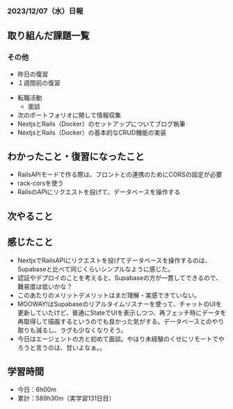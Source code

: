 ### 2023/12/07（水）日報
## 取り組んだ課題一覧

<!-- ### 11_Ruby_on_Rails
  - 001.2_railsでECサイトを作る
    - RailsでECサイトを作る 
      - プロモーションコード機能　確認待ち -> LGTM! -->
<!-- ### 13_Javascript
  - JavaScript Primer - 迷わないための入門書 #jsprimer
    - 第27章 ~ 第32章　完了 -->
<!-- ### 14_React
  - [【Next.js13】最新バージョンのNext.js13をマイクロブログ構築しながら基礎と本質を学ぶ講座 Udemy](https://www.udemy.com/course/nextjs13_learning_with_microblog) -->

### その他
<!-- - ブログ執筆
  - [Rails 「Action Mailer × Gmail × Heroku」でメール送信機能を実装する](https://tatsuki-ju.hatenablog.com/entry/2023/11/06/122248) -->
<!-- - 模写コーディング
  - [作って学ぶコーディング学習サイト](https://code-step.com/)
    - [【入門編】recipemenu](https://github.com/imahoritatsuki/copyingCoding/tree/main/introductory-recipemenu/output) -->
<!-- - 関連書籍
  - [Good Code, Bad Code ～持続可能な開発のためのソフトウェアエンジニア的思考](https://amzn.asia/d/7NzMcZp) -->
<!-- - 関連記事・動画
  - [初心者プログラマが犯しがちな過ち25選](https://qiita.com/rana_kualu/items/379eefb3a40c6b44cb92) -->
- 昨日の復習
- １週間前の復習
<!-- - ポートフォリオサイトの作成
  - NotionAPiを使ってブログ記事を取得する -->
- 転職活動
  - 面談
- 次のポートフォリオに関して情報収集
- NextjsとRails（Docker）のセットアップについてブログ執筆
- NextjsとRails（Docker）の基本的なCRUD機能の実装

## わかったこと・復習になったこと
  <!-- - [Nextjs App Router におけるMiddlewareの基本](https://www.notion.so/Nextjs-App-Router-Middleware-c27539cabca8454d94d734d3fbbbcf32?pvs=4)（新） -->
  - RailsAPIモードで作る際は、フロントとの連携のためにCORSの設定が必要
  - rack-corsを使う
  - RailsのAPIにリクエストを投げて、データベースを操作する

## 次やること
  <!-- - 001.2_railsでECサイトを作る
    - RailsでECサイトを作る
  - 002_twitter_clone
    - Twitterクローンを作る
- 12_test
  - 002_RspecによるRailsテスト入門
  - 003_自動テスト
- 13_javascript
  - JavaScript Primer - 迷わないための入門書 #jsprimer
  - 課題:カレンダーをやる
  - 課題:ToDo Listをやる
- 14_React
  - 001_reactの公式チュートリアル
  - 001.1_モダンJavaScriptの基礎から始める挫折しないためのReact入門.
  - Reactに入門した人のためのもっとReactが楽しくなるステップアップコース完全版
  - 002_todo_list
  - 【Reactアプリ開発】3種類のReactアプリケーションを構築して、Reactの理解をさらに深めるステップアップ講座 | Udemy
  - ReactでTrelloクローンアプリケーションを作ってReactをマスターしよう！ | Udemy -->

## 感じたこと
- NextjsでRailsAPIにリクエストを投げてデータベースを操作するのは、Supabaseと比べて同じくらいシンプルなように感じた。
- 認証やデプロイのことを考えると、Supabaseの方が一貫してできるので、難易度は低いかな？
- このあたりのメリットデメリットはまだ理解・実感できていない。
- MOOWAY!はSupabaseのリアルタイムリスナーを使って、チャットのUIを更新していたけど、普通にStateでUIを表示しつつ、再フェッチ時にデータを再取得して描画するというのでも良かった気がする。データベースとのやり取りも減るし、ラグも少なくなりそう。
- 今日はエージェントの方と初めて面談。やはり未経験のくせにリモートでやろうと言うのは、甘いよなぁ。。

## 学習時間
- 今日：6h00m
- 累計：589h30m（実学習131日目）

